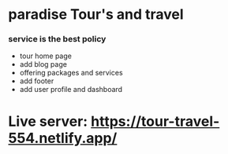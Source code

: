 
# paradise Tour's and travel
### service is the best policy 

* tour home page
* add blog page
* offering packages and services
* add footer
* add user profile and dashboard


# Live server: https://tour-travel-554.netlify.app/